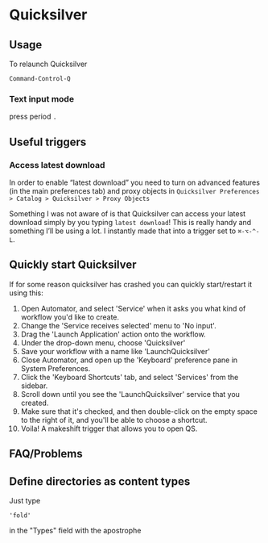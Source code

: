 # Quicksilver #

## Usage ##

To relaunch Quicksilver

    Command-Control-Q

### Text input mode ###

press period `.`

## Useful triggers ##

### Access latest download ###

In order to enable “latest download” you need to turn on advanced features (in the main preferences tab) and proxy objects in `Quicksilver Preferences > Catalog > Quicksilver > Proxy Objects`

Something I was not aware of is that Quicksilver can access your latest download simply by you typing `latest download`! This is really handy and something I’ll be using a lot. I instantly made that into a trigger set to `⌘-⌥-^-L`.

## Quickly start Quicksilver ##

If for some reason quicksilver has crashed you can quickly start/restart it using this:

1. Open Automator, and select 'Service' when it asks you what kind of
workflow you'd like to create.
2. Change the 'Service receives selected' menu to 'No input'.
3. Drag the 'Launch Application' action onto the workflow.
4. Under the drop-down menu, choose 'Quicksilver'
5. Save your workflow with a name like 'LaunchQuicksilver'
6. Close Automator, and open up the 'Keyboard' preference pane in System
Preferences.
7. Click the 'Keyboard Shortcuts' tab, and select 'Services' from the
sidebar.
8. Scroll down until you see the 'LaunchQuicksilver' service that you
created.
9. Make sure that it's checked, and then double-click on the empty space to
the right of it, and you'll be able to choose a shortcut.
10. Voila! A makeshift trigger that allows you to open QS.

## FAQ/Problems ##

## Define directories as content types ##

Just type

    'fold'

in the "Types" field with the apostrophe
